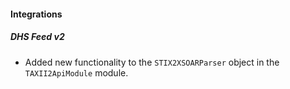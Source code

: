 
#### Integrations

##### DHS Feed v2

- Added new functionality to the `STIX2XSOARParser` object in the `TAXII2ApiModule` module.
